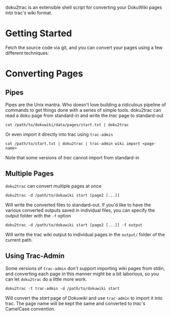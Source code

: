 doku2trac is an extensible shell script for converting your DokuWiki pages
into trac's wiki format.

Getting Started
===============
Fetch the source code via git, and you can convert your pages using a few
different techniques:

Converting Pages
================

Pipes
-----
Pipes are the Unix mantra. Who doesn't love building a ridiculous pipeline
of commands to get things done with a series of simple tools. doku2trac can
read a doku page from standard-in and write the *trac* page to standard-out

    cat /path/to/dokuwiki/data/pages/start.txt | doku2trac

Or even import it directly into trac using `trac-admin`

    cat /path/to/start.txt | doku2trac | trac-admin wiki import <page-name>

Note that some versions of *trac* cannot import from standard-in

Multiple Pages
--------------
`doku2trac` can convert multiple pages at once

    doku2trac -d /path/to/dokuwiki start [page2 [...]]

Will write the converted files to standard-out. If you'd like to have the
various converted outputs saved in individual files, you can specify the
output folder with the `-f` option

    doku2trac -d /path/to/dokuwiki start [page2 [...]] -f output

Will write the trac wiki output to individual pages in the `output/` folder
of the current path.

Using Trac-Admin
----------------
Some versions of `trac-admin` don't support importing wiki pages from stdin,
and converting each page in this manner might be a bit laborious, so you can
let `doku2trac` do a little more work.

    doku2trac -t trac-admin -d /path/to/dokuwiki start

Will convert the *start* page of *Dokuwiki* and use `trac-admin` to import it
into trac. The page name will be kept the same and converted to *trac*'s
CamelCase convention.

